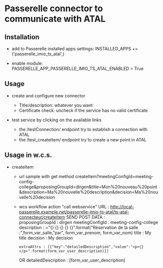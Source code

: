 Passerelle connector to communicate with ATAL
================================================

Installation
------------

 - add to Passerelle installed apps settings:
   INSTALLED_APPS += ('passerelle_imio_ts_atal',)

 - enable module:
   PASSERELLE_APP_PASSERELLE_IMIO_TS_ATAL_ENABLED = True


Usage
-----

 - create and configure new connector
   - Title/description: whatever you want
   - Certificate check: uncheck if the service has no valid certificate

 - test service by clicking on the available links
   - the /testConnection/ endpoint try to establish a connection with ATAL
   - the /test_createItem/ endpoint try to create a new point in ATAL



Usage in w.c.s.
---------------

 - createItem
   - url sample with get method
     createItem?meetingConfigId=meeting-config-college&proposingGroupId=dirgen&title=Mon%20nouveau%20point&description=Ma%20nouvelle%20description&decision=Ma%20nouvelle%20decision

   - wcs workflow action "call webservice"
     URL : 
         http://local-passerelle.example.net/passerelle-imio-ts-atal/ts-atal-connecteur/createItem
     SEND POST DATA :      
         proposingGroupId : dirgen
         meetingConfigId : meeting-config-college
         description : ="{} {} {} {} {}".format("Réservation de la salle :",form_var_salle,"par", form_var_prenom, form_var_nom)
         title : My title
         decision : My decision

         extraAttrs : [{"key":"detailedDescription","value":"<p>{}</p>".format(form_var_user_description)}]
      OR
         detailedDescription : [form_var_user_description]
